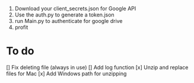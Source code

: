 1. Download your client_secrets.json for Google API
2. Use the auth.py to generate a token.json
3. run Main.py to authenticate for google drive
4. profit

# To do
[] Fix deleting file (always in use)
[] Add log function
[x] Unzip and replace files for Mac
[x] Add Windows path for unzipping